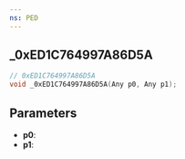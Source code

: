 ```yaml
---
ns: PED
---
```

## _0xED1C764997A86D5A

```c
// 0xED1C764997A86D5A
void _0xED1C764997A86D5A(Any p0, Any p1);
```

## Parameters
* **p0**:
* **p1**:
